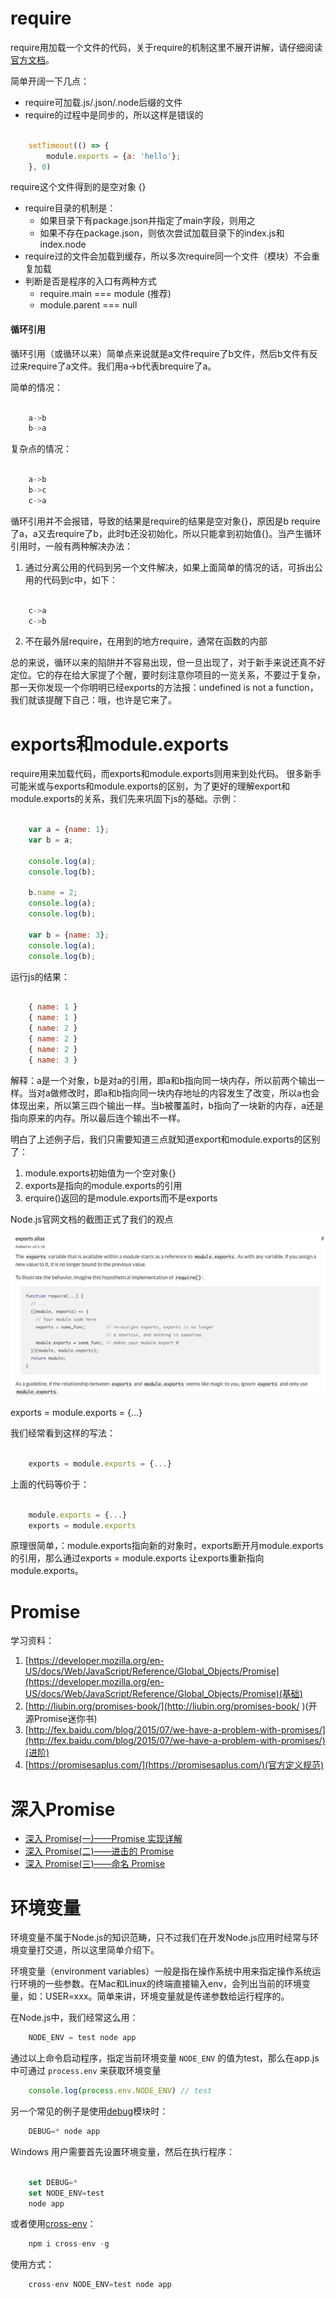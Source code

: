 require
=======

require用加载一个文件的代码，关于require的机制这里不展开讲解，请仔细阅读[官方文档](https://nodejs.org/api/modules.html)。

简单开阔一下几点：

*	require可加载.js/.json/.node后缀的文件
*	require的过程中是同步的，所以这样是错误的

```javascript

	setTimeout(() => {
		module.exports = {a: 'hello'};
	}, 0)

```

require这个文件得到的是空对象 {}

*	require目录的机制是：
	*	如果目录下有package.json并指定了main字段，则用之
	*	如果不存在package.json，则依次尝试加载目录下的index.js和index.node
*	require过的文件会加载到缓存，所以多次require同一个文件（模块）不会重复加载
*	判断是否是程序的入口有两种方式
	*	require.main === module (推荐)
	*	module.parent === null

#### 循环引用

循环引用（或循环以来）简单点来说就是a文件require了b文件，然后b文件有反过来require了a文件。我们用a->b代表brequire了a。

简单的情况：

```js
	
	a->b
	b->a

```

复杂点的情况：

```js
	
	a->b
	b->c
	c->a

```

循环引用并不会报错，导致的结果是require的结果是空对象{}，原因是b require了a，a又去require了b，此时b还没初始化，所以只能拿到初始值{}。当产生循环引用时，一般有两种解决办法：

1.	通过分离公用的代码到另一个文件解决，如果上面简单的情况的话，可拆出公用的代码到c中，如下：

```js

	c->a
	c->b

```

2.	不在最外层require，在用到的地方require，通常在函数的内部

总的来说，循环以来的陷阱并不容易出现，但一旦出现了，对于新手来说还真不好定位。它的存在给大家提了个醒，要时刻注意你项目的一览关系，不要过于复杂，那一天你发现一个你明明已经exports的方法报：undefined is not a function，我们就该提醒下自己：哦，也许是它来了。

exports和module.exports
=======================

require用来加载代码，而exports和module.exports则用来到处代码。
很多新手可能米或与exports和module.exports的区别，为了更好的理解export和module.exports的关系，我们先来巩固下js的基础。示例：

```js
	
	var a = {name: 1};
	var b = a;
	
	console.log(a);
	console.log(b);
	
	b.name = 2;
	console.log(a);
	console.log(b);
	
	var b = {name: 3};
	console.log(a);
	console.log(b);

```

运行js的结果：

```js

	{ name: 1 }
	{ name: 1 }
	{ name: 2 }
	{ name: 2 }
	{ name: 2 }
	{ name: 3 }

```

解释：a是一个对象，b是对a的引用，即a和b指向同一块内存，所以前两个输出一样。当对a做修改时，即a和b指向同一块内存地址的内容发生了改变，所以a也会体现出来，所以第三四个输出一样。当b被覆盖时，b指向了一块新的内存，a还是指向原来的内存。所以最后连个输出不一样。

明白了上述例子后，我们只需要知道三点就知道export和module.exports的区别了：

1.	module.exports初始值为一个空对象{}
2.	exports是指向的module.exports的引用
3.	erquire()返回的是module.exports而不是exports

Node.js官网文档的截图正式了我们的观点

![](2.2.1.png)

exports = module.exports = {...}

我们经常看到这样的写法：

```js

	exports = module.exports = {...}

```

上面的代码等价于：

```js

	module.exports = {...}
	exports = module.exports

```

原理很简单，：module.exports指向新的对象时，exports断开月module.exports的引用，那么通过exports = module.exports 让exports重新指向module.exports。

Promise
=======

学习资料：

1.	[https://developer.mozilla.org/en-US/docs/Web/JavaScript/Reference/Global_Objects/Promise](https://developer.mozilla.org/en-US/docs/Web/JavaScript/Reference/Global_Objects/Promise)(基础)
2.	[http://liubin.org/promises-book/](http://liubin.org/promises-book/ )(开源Promise迷你书)
3.	[http://fex.baidu.com/blog/2015/07/we-have-a-problem-with-promises/](http://fex.baidu.com/blog/2015/07/we-have-a-problem-with-promises/)(进阶)
4.	[https://promisesaplus.com/](https://promisesaplus.com/)(官方定义规范)

深入Promise
==========

*	[深入 Promise(一)——Promise 实现详解](https://zhuanlan.zhihu.com/p/25178630)
*	[深入 Promise(二)——进击的 Promise](https://zhuanlan.zhihu.com/p/25198178)
*	[深入 Promise(三)——命名 Promise](https://zhuanlan.zhihu.com/p/25199781)

环境变量
=======

环境变量不属于Node.js的知识范畴，只不过我们在开发Node.js应用时经常与环境变量打交道，所以这里简单介绍下。

环境变量（environment variables）一般是指在操作系统中用来指定操作系统运行环境的一些参数。在Mac和Linux的终端直接输入env，会列出当前的环境变量，如：USER=xxx。简单来讲，环境变量就是传递参数给运行程序的。

在Node.js中，我们经常这么用：

```js
	NODE_ENV = test node app
```

通过以上命令启动程序，指定当前环境变量 `NODE_ENV` 的值为test，那么在app.js 中可通过 `process.env` 来获取环境变量

```js
	console.log(process.env.NODE_ENV) // test
```

另一个常见的例子是使用[debug](https://www.npmjs.com/package/debug)模块时：

```js
	DEBUG=* node app
```

Windows 用户需要首先设置环境变量，然后在执行程序：

```js

	set DEBUG=*
	set NODE_ENV=test
	node app

```

或者使用[cross-env](https://www.npmjs.com/package/cross-env)：

```js
	npm i cross-env -g
```

使用方式：

```js
	cross-env NODE_ENV=test node app
```

